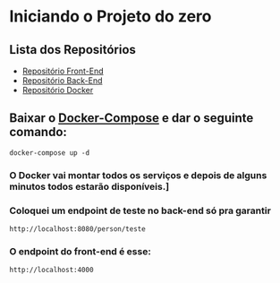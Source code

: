 # Iniciando o Projeto do zero

## Lista dos Repositórios
- [Repositório Front-End](https://github.com/GitDoVitor/nuweb.git)
- [Repositório Back-End](https://github.com/GitDoVitor/nuweb-back.git)
- [Repositório Docker](https://hub.docker.com/repository/docker/dockerdovitor/nuweb)

## Baixar o [Docker-Compose](./docker-compose.yml) e dar o seguinte comando:
`docker-compose up -d`

### O Docker vai montar todos os serviços e depois de alguns minutos todos estarão disponíveis.]

### Coloquei um endpoint de teste no back-end só pra garantir
`http://localhost:8080/person/teste`
### O endpoint do front-end é esse:
`http://localhost:4000`
